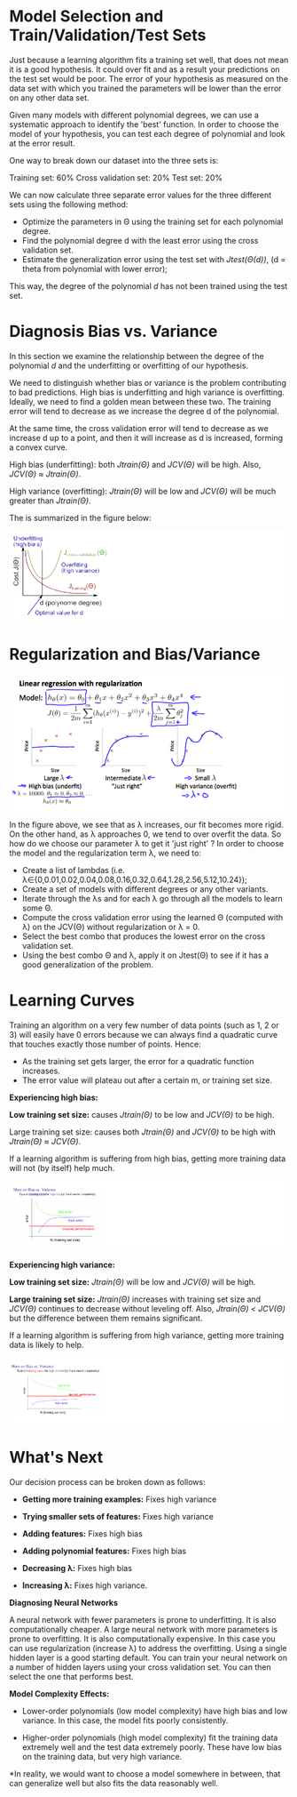 # Model Selection and Train/Validation/Test Sets

Just because a learning algorithm fits a training set well, that does not mean it is a good hypothesis. It could over fit and as a result your predictions on the test set would be poor. The error of your hypothesis as measured on the data set with which you trained the parameters will be lower than the error on any other data set.

Given many models with different polynomial degrees, we can use a systematic approach to identify the 'best' function. In order to choose the model of your hypothesis, you can test each degree of polynomial and look at the error result.

One way to break down our dataset into the three sets is:

Training set: 60%
Cross validation set: 20%
Test set: 20%

We can now calculate three separate error values for the three different sets using the following method:

* Optimize the parameters in Θ using the training set for each polynomial degree.
* Find the polynomial degree d with the least error using the cross validation set.
* Estimate the generalization error using the test set with _Jtest(Θ(d))_, (d = theta from polynomial with lower error);

This way, the degree of the polynomial _d_ has not been trained using the test set.

# Diagnosis Bias vs. Variance

In this section we examine the relationship between the degree of the polynomial _d_ and the underfitting or overfitting of our hypothesis.

We need to distinguish whether bias or variance is the problem contributing to bad predictions.
High bias is underfitting and high variance is overfitting. Ideally, we need to find a golden mean between these two.
The training error will tend to decrease as we increase the degree d of the polynomial.

At the same time, the cross validation error will tend to decrease as we increase d up to a point, and then it will increase as d is increased, forming a convex curve.

High bias (underfitting): both _Jtrain(Θ)_ and _JCV(Θ)_ will be high. Also, _JCV(Θ) ≈ Jtrain(Θ)_.

High variance (overfitting): _Jtrain(Θ)_ will be low and _JCV(Θ)_ will be much greater than _Jtrain(Θ)_.

The is summarized in the figure below:

![alt text](/Week_6/EvaluatingLearningAlgorithm/Assets/1.png)

# Regularization and Bias/Variance

![alt text](/Week_6/EvaluatingLearningAlgorithm/Assets/2.png)

In the figure above, we see that as λ increases, our fit becomes more rigid. On the other hand, as λ approaches 0, we tend to over overfit the data. So how do we choose our parameter λ to get it 'just right' ? In order to choose the model and the regularization term λ, we need to:

* Create a list of lambdas (i.e. λ∈{0,0.01,0.02,0.04,0.08,0.16,0.32,0.64,1.28,2.56,5.12,10.24});
* Create a set of models with different degrees or any other variants.
* Iterate through the λs and for each λ go through all the models to learn some Θ.
* Compute the cross validation error using the learned Θ (computed with λ) on the JCV(Θ) without regularization or λ = 0.
* Select the best combo that produces the lowest error on the cross validation set.
* Using the best combo Θ and λ, apply it on Jtest(Θ) to see if it has a good generalization of the problem.

# Learning Curves

Training an algorithm on a very few number of data points (such as 1, 2 or 3) will easily have 0 errors because we can always find a quadratic curve that touches exactly those number of points. Hence:

* As the training set gets larger, the error for a quadratic function increases.
* The error value will plateau out after a certain m, or training set size.

__Experiencing high bias:__

__Low training set size:__ causes _Jtrain(Θ)_ to be low and _JCV(Θ)_ to be high.

Large training set size: causes both _Jtrain(Θ)_ and _JCV(Θ)_ to be high with _Jtrain(Θ) ≈ JCV(Θ)_.

If a learning algorithm is suffering from high bias, getting more training data will not (by itself) help much.

![alt text](/Week_6/EvaluatingLearningAlgorithm/Assets/3.png)

__Experiencing high variance:__

__Low training set size:__ _Jtrain(Θ)_ will be low and _JCV(Θ)_ will be high.

__Large training set size:__ _Jtrain(Θ)_ increases with training set size and _JCV(Θ)_ continues to decrease without leveling off. 
Also, _Jtrain(Θ) < JCV(Θ)_ but the difference between them remains significant.

If a learning algorithm is suffering from high variance, getting more training data is likely to help.

![alt text](/Week_6/EvaluatingLearningAlgorithm/Assets/4.png)

# What's Next

Our decision process can be broken down as follows:

* __Getting more training examples:__ Fixes high variance

* __Trying smaller sets of features:__ Fixes high variance

* __Adding features:__ Fixes high bias

* __Adding polynomial features:__ Fixes high bias

* __Decreasing λ:__ Fixes high bias

* __Increasing λ:__ Fixes high variance.


__Diagnosing Neural Networks__

A neural network with fewer parameters is prone to underfitting. It is also computationally cheaper.
A large neural network with more parameters is prone to overfitting. It is also computationally expensive. In this case you can use regularization (increase λ) to address the overfitting.
Using a single hidden layer is a good starting default. You can train your neural network on a number of hidden layers using your cross validation set. You can then select the one that performs best.

__Model Complexity Effects:__

* Lower-order polynomials (low model complexity) have high bias and low variance. In this case, the model fits poorly consistently.

* Higher-order polynomials (high model complexity) fit the training data extremely well and the test data extremely poorly. These have low bias on the training data, but very high variance.

*In reality, we would want to choose a model somewhere in between, that can generalize well but also fits the data reasonably well.
